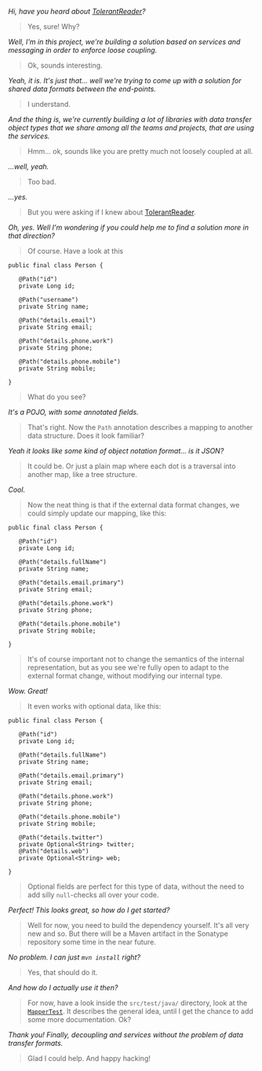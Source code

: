 _Hi, have you heard about [TolerantReader][1]?_

> Yes, sure! Why?

_Well, I'm in this project, we're building a solution based on services and
 messaging in order to enforce loose coupling._

> Ok, sounds interesting.

_Yeah, it is. It's just that... well we're trying to come up with a solution
for shared data formats between the end-points._

> I understand.

_And the thing is, we're currently building a lot of libraries with data
transfer object types that we share among all the teams and projects, that
are using the services._

> Hmm... ok, sounds like you are pretty much not loosely coupled at all.

_...well, yeah._

> Too bad.

_...yes._

> But you were asking if I knew about [TolerantReader][1].

_Oh, yes. Well I'm wondering if you could help me to find a solution more
 in that direction?_
 
> Of course. Have a look at this

    public final class Person {
    
       @Path("id")
       private Long id;
       
       @Path("username")
       private String name;
       
       @Path("details.email")
       private String email;
       
       @Path("details.phone.work")
       private String phone;
       
       @Path("details.phone.mobile")
       private String mobile;
       
    }

> What do you see?

_It's a POJO, with some annotated fields._

> That's right. Now the `Path` annotation describes a mapping to another
  data structure. Does it look familiar?
  
_Yeah it looks like some kind of object notation format... is it JSON?_

> It could be. Or just a plain map where each dot is a traversal into another
  map, like a tree structure.
  
_Cool._

> Now the neat thing is that if the external data format changes, we could
  simply update our mapping, like this:

    public final class Person {
    
       @Path("id")
       private Long id;
       
       @Path("details.fullName")
       private String name;
       
       @Path("details.email.primary")
       private String email;
       
       @Path("details.phone.work")
       private String phone;
       
       @Path("details.phone.mobile")
       private String mobile;
       
    }

> It's of course important not to change the semantics of the internal
  representation, but as you see we're fully open to adapt to the
  external format change, without modifying our internal type.
  
_Wow. Great!_

> It even works with optional data, like this:

    public final class Person {
    
       @Path("id")
       private Long id;
       
       @Path("details.fullName")
       private String name;
       
       @Path("details.email.primary")
       private String email;
       
       @Path("details.phone.work")
       private String phone;
       
       @Path("details.phone.mobile")
       private String mobile;
       
       @Path("details.twitter")
       private Optional<String> twitter;
       @Path("details.web")
       private Optional<String> web;
       
    }

> Optional fields are perfect for this type of data, without the need to add
  silly `null`-checks all over your code.
  
_Perfect! This looks great, so how do I get started?_

> Well for now, you need to build the dependency yourself. It's all very new
  and so. But there will be a Maven artifact in the Sonatype repository some
  time in the near future.
  
_No problem. I can just `mvn install` right?_

> Yes, that should do it.

_And how do I actually use it then?_

> For now, have a look inside the `src/test/java/` directory, look at the
  [`MapperTest`][2]. It describes the general idea, until I get the chance
  to add some more documentation. Ok?

_Thank you! Finally, decoupling and services without the problem of data
 transfer formats._
 
> Glad I could help. And happy hacking!

[1]: http://martinfowler.com/bliki/TolerantReader.html
[2]: src/test/java/tolerant.mapper/MapperTest.java